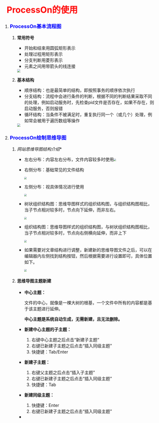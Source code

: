 # 						                               <span style='color:red'>  ProcessOn的使用</span>

1. ### <span style='color:blue'>  ProcessOn**基本流程图**</span>

   1. **常用符号**

      - 开始和结束用圆弧矩形表示
      - 处理过程用矩形表示
      - 分支判断用菱形表示
      - 元素之间用带箭头的线连接

      <img src="/home/wangcy/notes/wcy/picture/g.png" style="zoom: 67%;" />

   2. **基本结构**

      - 顺序结构：也是最简单的结构，即按照事务的顺序依次执行
      - 分支结构：流程中会进行条件的判断，根据不同的判断结果采取不同的处理，例如启动服务时，先检查pid文件是否存在，如果不存在，则启动服务，否则报错
      - 循环结构：当条件不被满足时，重复执行同一个（或几个）处理，例如常会被用于遍历数组等操作

      <img src="/home/wangcy/notes/wcy/picture/h.png" style="zoom: 67%;" />

   

2. ### <span style='color:blue'>  ProcessOn绘制思维导图</span>

   1. *网站思维导图结构介绍**

      - 左右分布：内容左右分布，文件内容较多时使用<img src="/home/wangcy/notes/wcy/picture/a.png" style="zoom:50%;" />

      - 右侧分布：基础常见的文件结构

        <img src="/home/wangcy/notes/wcy/picture/b.png" style="zoom:50%;" />

      - 左侧分布：视具体情况进行使用

        <img src="/home/wangcy/notes/wcy/picture/c.png" style="zoom:50%;" />

      - 树状组织结构图：思维导图样式的组织结构图，与组织结构图相比，当子节点相对较多时，节点向下延伸，而非左右。

        <img src="/home/wangcy/notes/wcy/picture/d.png" style="zoom:50%;" />

      - 组织结构图：思维导图样式的组织结构图，与树状组织结构图相比，当子节点相对较多时，节点向右侧横向延伸，而非上下

        <img src="/home/wangcy/notes/wcy/picture/e.png" style="zoom:50%;" />

      - 如果需要对文章结构进行调整，新建新的思维导图文件之后，可以在编辑器内左侧找到结构按钮，然后根据需要进行设置即可，具体位置如下。

        <img src="/home/wangcy/notes/wcy/picture/f.png" style="zoom:50%;" />

   2. #### **思维导图主题新建**

      - **中心主题：**

        文件的中心，就像是一棵大树的根基，一个文件中所有的内容都是基于该主题进行延伸。

        **中心主题是系统自动生成，无需新建，且无法删除。**

      - **新建中心主题的子主题：**

        1. 右键中心主题之后点击“新建子主题“
        2. 右键已新建子主题之后点击“插入同级主题”
        3. 快捷键：Tab/Enter

      - **新建子主题：**

        1. 右键父主题之后点击“插入子主题”
        2. 右键已新建子主题之后点击“插入同级主题”
        3. 快捷键：Tab

      - **新建同级主题：**

        1. 快捷键：Enter
        2. 右键已新建子主题之后点击“插入同级主题”

      - 

        

      

      
